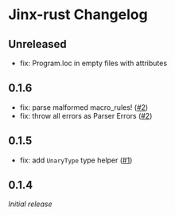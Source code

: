 # Jinx-rust Changelog

## Unreleased

- fix: Program.loc in empty files with attributes

## 0.1.6

- fix: parse malformed macro_rules! ([#2](https://github.com/jinxdash/jinx-rust/pull/2))
- fix: throw all errors as Parser Errors ([#2](https://github.com/jinxdash/jinx-rust/pull/2))

## 0.1.5

- fix: add `UnaryType` type helper ([#1](https://github.com/jinxdash/jinx-rust/pull/1))

## 0.1.4

_Initial release_